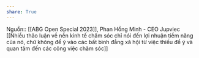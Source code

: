 ```yaml
---
share: True
---
```

Nguồn:: [[ABG Open Special 2023]], Phan Hồng Minh - CEO Jupviec
[[Nhiều thảo luận về nền kinh tế chăm sóc chỉ nói đến lợi nhuận tiềm năng của nó, chứ không để ý vào các bất bình đẳng xã hội từ việc thiếu để ý và quan tâm đến các công việc chăm sóc]] 
